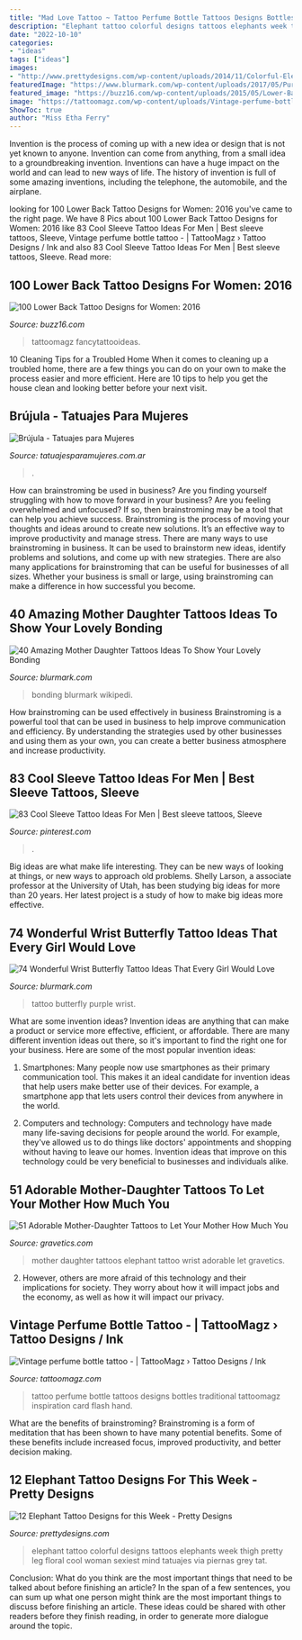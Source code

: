 ```yaml
---
title: "Mad Love Tattoo ~ Tattoo Perfume Bottle Tattoos Designs Bottles Traditional Tattoomagz Inspiration Card Flash Hand"
description: "Elephant tattoo colorful designs tattoos elephants week thigh pretty leg floral cool woman sexiest mind tatuajes via piernas grey tat"
date: "2022-10-10"
categories:
- "ideas"
tags: ["ideas"]
images:
- "http://www.prettydesigns.com/wp-content/uploads/2014/11/Colorful-Elephant-Tattoo.jpg"
featuredImage: "https://www.blurmark.com/wp-content/uploads/2017/05/Purple-Black-Tattoo.jpg"
featured_image: "https://buzz16.com/wp-content/uploads/2015/05/Lower-Back-Tattoo-Design-for-Women1-48.jpg"
image: "https://tattoomagz.com/wp-content/uploads/Vintage-perfume-bottle-tattoo.jpg"
ShowToc: true
author: "Miss Etha Ferry"
---
```



Invention is the process of coming up with a new idea or design that is not yet known to anyone. Invention can come from anything, from a small idea to a groundbreaking invention. Inventions can have a huge impact on the world and can lead to new ways of life. The history of invention is full of some amazing inventions, including the telephone, the automobile, and the airplane.

	

		
looking for 100 Lower Back Tattoo Designs for Women: 2016 you've came to the right page. We have 8 Pics about 100 Lower Back Tattoo Designs for Women: 2016 like 83 Cool Sleeve Tattoo Ideas For Men | Best sleeve tattoos, Sleeve, Vintage perfume bottle tattoo - | TattooMagz › Tattoo Designs / Ink and also 83 Cool Sleeve Tattoo Ideas For Men | Best sleeve tattoos, Sleeve. Read more:
		
    
## 100 Lower Back Tattoo Designs For Women: 2016

<img loading=lazy src="https://buzz16.com/wp-content/uploads/2015/05/Lower-Back-Tattoo-Design-for-Women1-48.jpg" onerror="this.onerror=null;this.src='https://tse1.mm.bing.net/th?id=OIP.14nHFO1A4ttvuNrgZfERswHaLB&amp;pid=15.1';" alt="100 Lower Back Tattoo Designs for Women: 2016">

_Source: buzz16.com_

>tattoomagz fancytattooideas. 

	

10 Cleaning Tips for a Troubled Home
When it comes to cleaning up a troubled home, there are a few things you can do on your own to make the process easier and more efficient. Here are 10 tips to help you get the house clean and looking better before your next visit.

    
## Brújula - Tatuajes Para Mujeres

<img loading=lazy src="https://i0.wp.com/www.tatuajesparamujeres.com.ar/wp-content/uploads/2014/10/Tatuaje-Brújula.jpg?resize=452%2C676&amp;ssl=1" onerror="this.onerror=null;this.src='https://tse3.mm.bing.net/th?id=OIP.oGdrfVLPLDT4h631_7YxCwAAAA&amp;pid=15.1';" alt="Brújula - Tatuajes para Mujeres">

_Source: tatuajesparamujeres.com.ar_

>. 

	

How can brainstroming be used in business?
Are you finding yourself struggling with how to move forward in your business? Are you feeling overwhelmed and unfocused? If so, then brainstroming may be a tool that can help you achieve success. Brainstroming is the process of moving your thoughts and ideas around to create new solutions. It’s an effective way to improve productivity and manage stress.
There are many ways to use brainstroming in business. It can be used to brainstorm new ideas, identify problems and solutions, and come up with new strategies. There are also many applications for brainstroming that can be useful for businesses of all sizes. Whether your business is small or large, using brainstroming can make a difference in how successful you become.

    
## 40 Amazing Mother Daughter Tattoos Ideas To Show Your Lovely Bonding

<img loading=lazy src="https://www.blurmark.com/wp-content/uploads/2017/03/Mother-Daughter-Tattoo-Design-12.jpg" onerror="this.onerror=null;this.src='https://tse1.mm.bing.net/th?id=OIP.k8MztsRXk16ZRTbWA9w1JwHaJ4&amp;pid=15.1';" alt="40 Amazing Mother Daughter Tattoos Ideas To Show Your Lovely Bonding">

_Source: blurmark.com_

>bonding blurmark wikipedi. 

	

How brainstroming can be used effectively in business
Brainstroming is a powerful tool that can be used in business to help improve communication and efficiency. By understanding the strategies used by other businesses and using them as your own, you can create a better business atmosphere and increase productivity.

    
## 83 Cool Sleeve Tattoo Ideas For Men | Best Sleeve Tattoos, Sleeve

<img loading=lazy src="https://i.pinimg.com/736x/26/25/97/2625970b82dff28ae4d68849b3c945fc.jpg" onerror="this.onerror=null;this.src='https://tse4.mm.bing.net/th?id=OIP.S1zEQT3xaPBLPIy-T1pJcwHaPZ&amp;pid=15.1';" alt="83 Cool Sleeve Tattoo Ideas For Men | Best sleeve tattoos, Sleeve">

_Source: pinterest.com_

>. 

	

Big ideas are what make life interesting. They can be new ways of looking at things, or new ways to approach old problems. Shelly Larson, a associate professor at the University of Utah, has been studying big ideas for more than 20 years. Her latest project is a study of how to make big ideas more effective.

    
## 74 Wonderful Wrist Butterfly Tattoo Ideas That Every Girl Would Love

<img loading=lazy src="https://www.blurmark.com/wp-content/uploads/2017/05/Purple-Black-Tattoo.jpg" onerror="this.onerror=null;this.src='https://tse3.mm.bing.net/th?id=OIP.gYHZ50Qr0md2ln-HQI-T8wHaJ4&amp;pid=15.1';" alt="74 Wonderful Wrist Butterfly Tattoo Ideas That Every Girl Would Love">

_Source: blurmark.com_

>tattoo butterfly purple wrist. 

	

What are some invention ideas?
Invention ideas are anything that can make a product or service more effective, efficient, or affordable. There are many different invention ideas out there, so it's important to find the right one for your business. Here are some of the most popular invention ideas:
1. Smartphones: Many people now use smartphones as their primary communication tool. This makes it an ideal candidate for invention ideas that help users make better use of their devices. For example, a smartphone app that lets users control their devices from anywhere in the world.

2. Computers and technology: Computers and technology have made many life-saving decisions for people around the world. For example, they've allowed us to do things like doctors' appointments and shopping without having to leave our homes. Invention ideas that improve on this technology could be very beneficial to businesses and individuals alike.


    
## 51 Adorable Mother-Daughter Tattoos To Let Your Mother How Much You

<img loading=lazy src="https://www.gravetics.com/wp-content/uploads/2017/07/Baby-Elephant-On-Wrist-Mother-Daugter-Tattoo.jpg" onerror="this.onerror=null;this.src='https://tse4.mm.bing.net/th?id=OIP.ssPIsg5pRH7InLZGqFw_JQHaJQ&amp;pid=15.1';" alt="51 Adorable Mother-Daughter Tattoos to Let Your Mother How Much You">

_Source: gravetics.com_

>mother daughter tattoos elephant tattoo wrist adorable let gravetics. 

	

2. However, others are more afraid of this technology and their implications for society. They worry about how it will impact jobs and the economy, as well as how it will impact our privacy. 

    
## Vintage Perfume Bottle Tattoo - | TattooMagz › Tattoo Designs / Ink

<img loading=lazy src="https://tattoomagz.com/wp-content/uploads/Vintage-perfume-bottle-tattoo.jpg" onerror="this.onerror=null;this.src='https://tse4.mm.bing.net/th?id=OIP.xhWlZ-ESmrrH5zSyVWE3WwHaOp&amp;pid=15.1';" alt="Vintage perfume bottle tattoo - | TattooMagz › Tattoo Designs / Ink">

_Source: tattoomagz.com_

>tattoo perfume bottle tattoos designs bottles traditional tattoomagz inspiration card flash hand. 

	

What are the benefits of brainstroming?
Brainstroming is a form of meditation that has been shown to have many potential benefits. Some of these benefits include increased focus, improved productivity, and better decision making.

    
## 12 Elephant Tattoo Designs For This Week - Pretty Designs

<img loading=lazy src="http://www.prettydesigns.com/wp-content/uploads/2014/11/Colorful-Elephant-Tattoo.jpg" onerror="this.onerror=null;this.src='https://tse3.mm.bing.net/th?id=OIP.6pRA43kKChc46CMa9vaVVAHaNK&amp;pid=15.1';" alt="12 Elephant Tattoo Designs for this Week - Pretty Designs">

_Source: prettydesigns.com_

>elephant tattoo colorful designs tattoos elephants week thigh pretty leg floral cool woman sexiest mind tatuajes via piernas grey tat. 

	

Conclusion: What do you think are the most important things that need to be talked about before finishing an article?
In the span of a few sentences, you can sum up what one person might think are the most important things to discuss before finishing an article. These ideas could be shared with other readers before they finish reading, in order to generate more dialogue around the topic.

